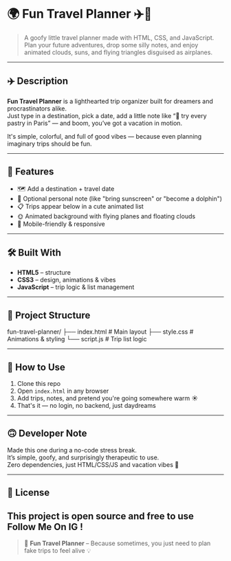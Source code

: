 # 🌍 Fun Travel Planner ✈️🧳

> A goofy little travel planner made with HTML, CSS, and JavaScript.  
> Plan your future adventures, drop some silly notes, and enjoy animated clouds, suns, and flying triangles disguised as airplanes.

---

## ✈️ Description

**Fun Travel Planner** is a lighthearted trip organizer built for dreamers and procrastinators alike.  
Just type in a destination, pick a date, add a little note like “🧁 try every pastry in Paris” — and boom, you’ve got a vacation in motion.

It's simple, colorful, and full of good vibes — because even planning imaginary trips should be fun.

---

## 🎯 Features

- 🗺️ Add a destination + travel date
- 💬 Optional personal note (like "bring sunscreen" or "become a dolphin")
- 📋 Trips appear below in a cute animated list
- 🌞 Animated background with flying planes and floating clouds
- 📱 Mobile-friendly & responsive

---

## 🛠️ Built With

- **HTML5** – structure  
- **CSS3** – design, animations & vibes  
- **JavaScript** – trip logic & list management

---

## 📁 Project Structure

fun-travel-planner/
├── index.html # Main layout
├── style.css # Animations & styling
└── script.js # Trip list logic

---

## 🧪 How to Use

1. Clone this repo 
2. Open `index.html` in any browser
3. Add trips, notes, and pretend you're going somewhere warm ☀️
4. That's it — no login, no backend, just daydreams

---

## 🙃 Developer Note

Made this one during a no-code stress break.  
It’s simple, goofy, and surprisingly therapeutic to use.  
Zero dependencies, just HTML/CSS/JS and vacation vibes 🌴

---

## 📃 License

This project is open source and free to use
Follow Me On IG !
---

> 🧳 **Fun Travel Planner** – Because sometimes, you just need to plan fake trips to feel alive 💡
